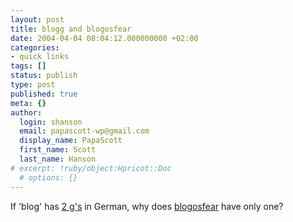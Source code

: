 ```yaml
---
layout: post
title: blogg and blogosfear
date: 2004-04-04 08:04:12.000000000 +02:00
categories:
- quick links
tags: []
status: publish
type: post
published: true
meta: {}
author:
  login: shanson
  email: papascott-wp@gmail.com
  display_name: PapaScott
  first_name: Scott
  last_name: Hanson
# excerpt: !ruby/object:Hpricot::Doc
  # options: {}
---
```

<p>If 'blog' has <a title="blogg.de - Das deutsche Weblog Portal." href="http://www.blogg.de">2 g's</a> in German, why does <a title="blogosfear.org" href="http://blogosfear.org/">blogosfear</a> have only one?</p>

